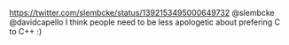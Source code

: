 https://twitter.com/slembcke/status/1392153495000649732 @slembcke @davidcapello I think people need to be less apologetic about prefering C to C++ :)